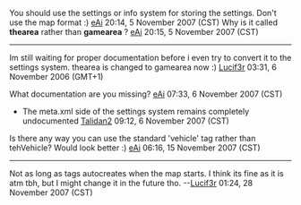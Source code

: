 You should use the settings or info system for storing the settings. Don't use the map format :) [eAi](/docs/user:eai.md "wikilink") 20:14, 5 November 2007 (CST) Why is it called **thearea** rather than **gamearea** ? [eAi](/docs/user:eai.md "wikilink") 20:15, 5 November 2007 (CST)

------------------------------------------------------------------------

Im still waiting for proper documentation before i even try to convert it to the settings system. thearea is changed to gamearea now :) [Lucif3r](/docs/user:lucif3r.md "wikilink") 03:31, 6 November 2006 (GMT+1)

What documentation are you missing? [eAi](/docs/user:eai.md "wikilink") 07:33, 6 November 2007 (CST)

-   The meta.xml side of the settings system remains completely undocumented [Talidan2](/docs/user:talidan2.md "wikilink") 09:12, 6 November 2007 (CST)

Is there any way you can use the standard 'vehicle' tag rather than tehVehicle? Would look better :) [eAi](/docs/user:eai.md "wikilink") 06:16, 15 November 2007 (CST)

------------------------------------------------------------------------

Not as long as <vehicle /> tags autocreates when the map starts. I think its fine as it is atm tbh, but I might change it in the future tho. --[Lucif3r](/docs/user:lucif3r.md "wikilink") 01:24, 28 November 2007 (CST)
